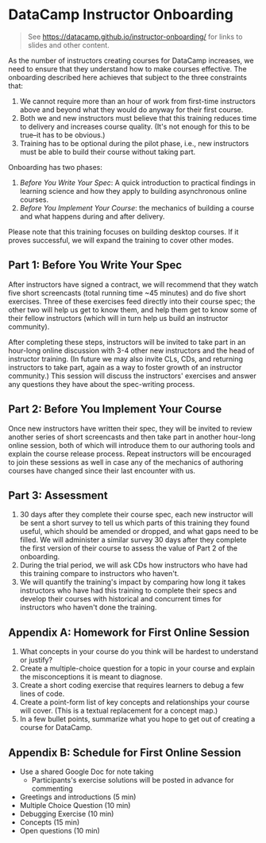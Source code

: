 # DataCamp Instructor Onboarding

> See <https://datacamp.github.io/instructor-onboarding/>
> for links to slides and other content.

As the number of instructors creating courses for DataCamp increases,
we need to ensure that they understand how to make courses effective.
The onboarding described here achieves that
subject to the three constraints that:

1.  We cannot require more than an hour of work from first-time instructors
    above and beyond what they would do anyway for their first course.
2.  Both we and new instructors must believe that this training
    reduces time to delivery and increases course quality.
    (It's not enough for this to be true–it has to be obvious.)
3.  Training has to be optional during the pilot phase,
    i.e.,
    new instructors must be able to build their course
    without taking part.

Onboarding has two phases:

1. *Before You Write Your Spec*:
   A quick introduction to practical findings in learning science
   and how they apply to building asynchronous online courses.
2. *Before You Implement Your Course*:
   the mechanics of building a course
   and what happens during and after delivery.

Please note that this training focuses on building desktop courses.
If it proves successful,
we will expand the training to cover other modes.

## Part 1: Before You Write Your Spec

After instructors have signed a contract,
we will recommend that they watch five short screencasts
(total running time ~45 minutes)
and do five short exercises.
Three of these exercises feed directly into their course spec;
the other two will help us get to know them,
and help them get to know some of their fellow instructors
(which will in turn help us build an instructor community).

After completing these steps,
instructors will be invited to take part in an hour-long online discussion with 3-4 other new instructors
and the head of instructor training.
(In future we may also invite CLs, CDs, and returning instructors to take part,
again as a way to foster growth of an instructor community.)
This session will discuss the instructors' exercises and answer any questions they have about the spec-writing process.

## Part 2: Before You Implement Your Course

Once new instructors have written their spec,
they will be invited to review another series of short screencasts
and then take part in another hour-long online session,
both of which will introduce them to our authoring tools
and explain the course release process.
Repeat instructors will be encouraged to join these sessions as well
in case any of the mechanics of authoring courses have changed
since their last encounter with us.

## Part 3: Assessment

1.  30 days after they complete their course spec,
    each new instructor will be sent a short survey to tell us which parts of this training they found useful,
    which should be amended or dropped,
    and what gaps need to be filled.
    We will administer a similar survey 30 days after they complete the first version of their course
    to assess the value of Part 2 of the onboarding.
2.  During the trial period,
    we will ask CDs how instructors who have had this training compare to instructors who haven't.
3.  We will quantify the training's impact by comparing how long it takes instructors who have had this training
    to complete their specs and develop their courses
    with historical and concurrent times for instructors who haven't done the training.

## Appendix A: Homework for First Online Session

1.  What concepts in your course do you think will be hardest to understand or justify?
2.  Create a multiple-choice question for a topic in your course
    and explain the misconceptions it is meant to diagnose.
3.  Create a short coding exercise that requires learners to debug a few lines of code.
4.  Create a point-form list of key concepts and relationships your course will cover.
    (This is a textual replacement for a concept map.)
5.  In a few bullet points, summarize what you hope to get out of creating a course for DataCamp.

## Appendix B: Schedule for First Online Session

-   Use a shared Google Doc for note taking
    -   Participants's exercise solutions will be posted in advance for commenting
-   Greetings and introductions (5 min)
-   Multiple Choice Question (10 min)
-   Debugging Exercise (10 min)
-   Concepts (15 min)
-   Open questions (10 min)
